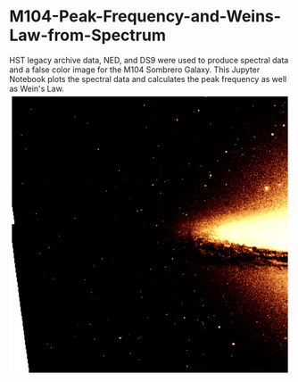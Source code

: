 # M104-Peak-Frequency-and-Weins-Law-from-Spectrum
HST legacy archive data, NED, and DS9 were used to produce spectral data and a false color image for the M104 Sombrero Galaxy. This Jupyter Notebook plots the spectral data and calculates the peak frequency as well as Wein's Law.
![M104FalseColorImage](M104FalseColorImage.png)
